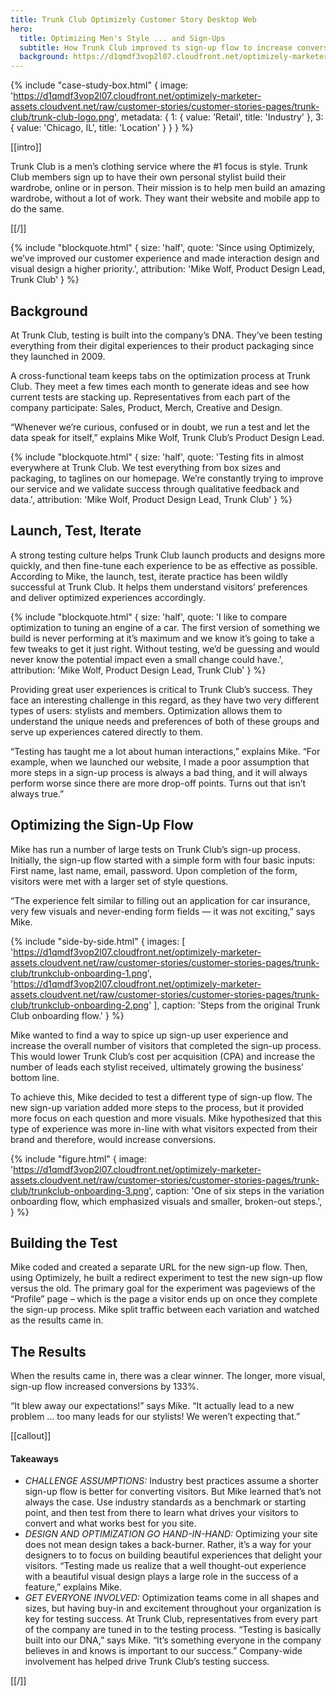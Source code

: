 ```yaml
---
title: Trunk Club Optimizely Customer Story Desktop Web
hero:
  title: Optimizing Men's Style ... and Sign-Ups
  subtitle: How Trunk Club improved ts sign-up flow to increase conversions 133%
  background: https://d1qmdf3vop2l07.cloudfront.net/optimizely-marketer-assets.cloudvent.net/raw/customer-stories/customer-stories-pages/trunk-club/trunk-club-hero.png
---
```

{% include "case-study-box.html"
  {
    image: 'https://d1qmdf3vop2l07.cloudfront.net/optimizely-marketer-assets.cloudvent.net/raw/customer-stories/customer-stories-pages/trunk-club/trunk-club-logo.png',
    metadata: {
      1: {
        value: 'Retail',
        title: 'Industry'
      },
      3: {
        value: 'Chicago, IL',
        title: 'Location'
      }
    }
  }
%}

[[intro]]

Trunk Club is a men’s clothing service where the #1 focus is style. Trunk Club members sign up to have their own personal stylist build their wardrobe, online or in person. Their mission is to help men build an amazing wardrobe, without a lot of work. They want their website and mobile app to do the same. 


[[/]]

{% include "blockquote.html"
  {
    size: 'half',
    quote: 'Since using Optimizely, we’ve improved our customer experience and made interaction design and visual design a higher priority.',
    attribution: 'Mike Wolf, Product Design Lead, Trunk Club'
  }
%}

## Background

At Trunk Club, testing is built into the company’s DNA. They’ve been testing everything from their digital experiences to their product packaging since they launched in 2009. 

A cross-functional team keeps tabs on the optimization process at Trunk Club. They meet a few times each month to generate ideas and see how current tests are stacking up. Representatives from each part of the company participate: Sales, Product, Merch, Creative and Design.

“Whenever we’re curious, confused or in doubt, we run a test and let the data speak for itself,” explains Mike Wolf, Trunk Club’s Product Design Lead. 

{% include "blockquote.html"
  {
    size: 'half',
    quote: 'Testing fits in almost everywhere at Trunk Club. We test everything from box sizes and packaging, to taglines on our homepage. We’re constantly trying to improve our service and we validate success through qualitative feedback and data.',
    attribution: 'Mike Wolf, Product Design Lead, Trunk Club'
  }
%}

## Launch, Test, Iterate

A strong testing culture helps Trunk Club launch products and designs more quickly, and then fine-tune each experience to be as effective as possible. According to Mike, the launch, test, iterate practice has been wildly successful at Trunk Club. It helps them understand visitors’ preferences and deliver optimized experiences accordingly. 

{% include "blockquote.html"
  {
    size: 'half',
    quote: 'I like to compare optimization to tuning an engine of a car. The first version of something we build is never performing at it’s maximum and we know it’s going to take a few tweaks to get it just right. Without testing, we’d be guessing and would never know the potential impact even a small change could have.',
    attribution: 'Mike Wolf, Product Design Lead, Trunk Club'
  }
%}

Providing great user experiences is critical to Trunk Club’s success. They face an interesting challenge in this regard, as they have two very different types of users: stylists and members. Optimization allows them to understand the unique needs and preferences of both of these groups and serve up experiences catered directly to them. 

“Testing has taught me a lot about human interactions,” explains Mike. “For example, when we launched our website, I made a poor assumption that more steps in a sign-up process is always a bad thing, and it will always perform worse since there are more drop-off points. Turns out that isn’t always true.” 

## Optimizing the Sign-Up Flow

Mike has run a number of large tests on Trunk Club’s sign-up process. Initially, the sign-up flow started with a simple form with four basic inputs: First name, last name, email, password. Upon completion of the form, visitors were met with a larger set of style questions. 

“The experience felt similar to filling out an application for car insurance, very few visuals and never-ending form fields — it was not exciting,” says Mike.  

{% include "side-by-side.html"
  {
    images: [
      'https://d1qmdf3vop2l07.cloudfront.net/optimizely-marketer-assets.cloudvent.net/raw/customer-stories/customer-stories-pages/trunk-club/trunkclub-onboarding-1.png',
      'https://d1qmdf3vop2l07.cloudfront.net/optimizely-marketer-assets.cloudvent.net/raw/customer-stories/customer-stories-pages/trunk-club/trunkclub-onboarding-2.png'
    ],
    caption: 'Steps from the original Trunk Club onboarding flow.'
  }
%}

Mike wanted to find a way to spice up sign-up user experience and increase the overall number of visitors that completed the sign-up process. This would lower Trunk Club’s cost per acquisition (CPA) and increase the number of leads each stylist received, ultimately growing the business’ bottom line. 

To achieve this, Mike decided to test a different type of sign-up flow. The new sign-up variation added more steps to the process, but it provided more focus on each question and more visuals. Mike hypothesized that this type of experience was more in-line with what visitors expected from their brand and therefore, would increase conversions. 

{% include "figure.html"
  {
    image: 'https://d1qmdf3vop2l07.cloudfront.net/optimizely-marketer-assets.cloudvent.net/raw/customer-stories/customer-stories-pages/trunk-club/trunkclub-onboarding-3.png',
    caption: 'One of six steps in the variation onboarding flow, which emphasized visuals and smaller, broken-out steps.',
  }
%}

## Building the Test

Mike coded and created a separate URL for the new sign-up flow. Then, using Optimizely, he built a redirect experiment to test the new sign-up flow versus the old. The primary goal for the experiment was pageviews of the “Profile” page – which is the page a visitor ends up on once they complete the sign-up process. Mike split traffic between each variation and watched as the results came in. 

## The Results

When the results came in, there was a clear winner. The longer, more visual, sign-up flow increased conversions by 133%.  

“It blew away our expectations!” says Mike. “It actually lead to a new problem … too many leads for our stylists! We weren’t expecting that.”


[[callout]]

#### Takeaways

- *CHALLENGE ASSUMPTIONS:* Industry best practices assume a shorter sign-up flow is better for converting visitors. But Mike learned that’s not always the case. Use industry standards as a benchmark or starting point, and then test from there to learn what drives your visitors to convert and what works best for you site. 
- *DESIGN AND OPTIMIZATION GO HAND-IN-HAND:* Optimizing your site does not mean design takes a back-burner. Rather, it’s a way for your designers to to focus on building beautiful experiences that delight your visitors. “Testing made us realize that a well thought-out experience with a beautiful visual design plays a large role in the success of a feature,” explains Mike. 
- *GET EVERYONE INVOLVED:* Optimization teams come in all shapes and sizes, but having buy-in and excitement throughout your organization is key for testing success. At Trunk Club, representatives from every part of the company are tuned in to the testing process. “Testing is basically built into our DNA,” says Mike. “It’s something everyone in the company believes in and knows is important to our success.” Company-wide involvement has helped drive Trunk Club’s testing success. 

[[/]]
